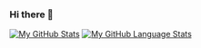 ### Hi there 👋

<!--
**arcvats/arcvats** is a ✨ _special_ ✨ repository because its `README.md` (this file) appears on your GitHub profile.

Here are some ideas to get you started:

- 🔭 I’m currently working on ...
- 🌱 I’m currently learning ...
- 👯 I’m looking to collaborate on ...
- 🤔 I’m looking for help with ...
- 💬 Ask me about ...
- 📫 How to reach me: ...
- 😄 Pronouns: ...
- ⚡ Fun fact: ...
-->

[![My GitHub Stats](https://github-readme-stats.vercel.app/api/?username=arcvats&count_private=true&theme=tokyonight&showicons=true)]()
[![My GitHub Language Stats](https://github-readme-stats.vercel.app/api/top-langs/?username=arcvats&langs_count=5&theme=tokyonight)]()
